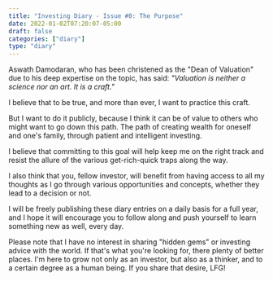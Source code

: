 ```yaml
---
title: "Investing Diary - Issue #0: The Purpose"
date: 2022-01-02T07:20:07-05:00
draft: false
categories: ["diary"]
type: "diary"
---
```


Aswath Damodaran, who has been christened as the "Dean of Valuation" due to his deep expertise on the topic, has said: _"Valuation is neither a science nor an art. It is a craft."_ 

I believe that to be true, and more than ever, I want to practice this craft.

But I want to do it publicly, because I think it can be of value to others who might want to go down this path. The path of creating wealth for oneself and one's family, through patient and intelligent investing.

I believe that committing to this goal will help keep me on the right track and resist the allure of the various get-rich-quick traps along the way.

I also think that you, fellow investor, will benefit from having access to all my thoughts as I go through various opportunities and concepts, whether they lead to a decision or not.

I will be freely publishing these diary entries on a daily basis for a full year, and I hope it will encourage you to follow along and push yourself to learn something new as well, every day.

Please note that I have no interest in sharing "hidden gems" or investing advice with the world. If that's what you're looking for, there plenty of better places. I'm here to grow not only as an investor, but also as a thinker, and to a certain degree as a human being. If you share that desire, LFG!


